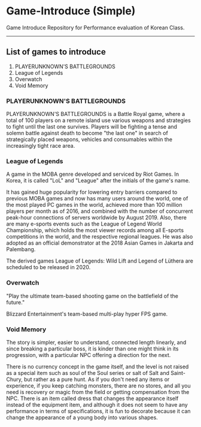 # Game-Introduce (Simple)
Game Introduce Repository for Performance evaluation of Korean Class.

-----

## List of games to introduce
1. PLAYERUNKNOWN'S BATTLEGROUNDS
2. League of Legends
3. Overwatch
4. Void Memory

### PLAYERUNKNOWN'S BATTLEGROUNDS
PLAYERUNKNOWN'S BATTLEGROUNDS is a Battle Royal game, where a total of 100 players on a remote island use various weapons and strategies to fight until the last one survives. Players will be fighting a tense and solemn battle against death to become "the last one" in search of strategically placed weapons, vehicles and consumables within the increasingly tight race area.

### League of Legends
A game in the MOBA genre developed and serviced by Riot Games. In Korea, it is called "LoL" and "League" after the initials of the game's name.

It has gained huge popularity for lowering entry barriers compared to previous MOBA games and now has many users around the world, one of the most played PC games in the world, achieved more than 100 million players per month as of 2016, and combined with the number of concurrent peak-hour connections of servers worldwide by August 2019. Also, there are many e-sports events such as the League of Legend World Championship, which holds the most viewer records among all E-sports competitions in the world, and the respective regional leagues. He was also adopted as an official demonstrator at the 2018 Asian Games in Jakarta and Palembang.

The derived games League of Legends: Wild Lift and Legend of Lüthera are scheduled to be released in 2020.

### Overwatch
"Play the ultimate team-based shooting game on the battlefield of the future."

Blizzard Entertainment's team-based multi-play hyper FPS game.

### Void Memory
The story is simpler, easier to understand, connected length linearly, and since breaking a particular boss, it is kinder than one might think in its progression, with a particular NPC offering a direction for the next.

There is no currency concept in the game itself, and the level is not raised as a special item such as soul of the Soul series or salt of Salt and Saint-Chury, but rather as a pure hunt. As if you don't need any items or experience, if you keep catching monsters, there are no stores, and all you need is recovery or magic from the field or getting compensation from the NPC. There is an item called dress that changes the appearance itself instead of the equipment item, and although it does not seem to have any performance in terms of specifications, it is fun to decorate because it can change the appearance of a young body into various shapes.
